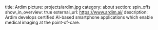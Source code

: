 title: Ardim
picture: projects/ardim.jpg
category: about
section: spin_offs
show_in_overview: true
external_url: https://www.ardim.ai/
description: Ardim develops certified AI-based smartphone applications which enable medical imaging at the point-of-care.